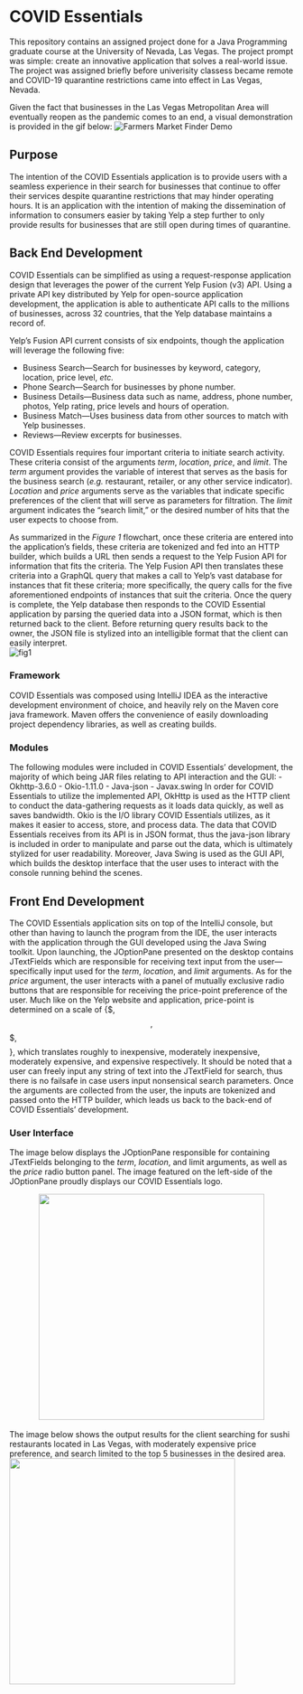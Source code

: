 # COVID Essentials
  This repository contains an assigned project done for a Java Programming graduate course at the University of Nevada, Las Vegas. The project prompt was simple: create an innovative application that solves a real-world issue. The project was assigned briefly before univerisity classess became remote and COVID-19 quarantine restrictions came into effect in Las Vegas, Nevada.

Given the fact that businesses in the Las Vegas Metropolitan Area will eventually reopen as the pandemic comes to an end, a visual demonstration is provided in the gif below:
![Farmers Market Finder Demo](https://photos.app.goo.gl/CkC1a4ftJ67hphAs7)

## Purpose
  The intention of the COVID Essentials application is to provide users with a seamless experience in their search for businesses that continue to offer their services despite quarantine restrictions that may hinder operating hours. It is an application with the intention of making the dissemination of information to consumers easier by taking Yelp a step further to only provide results for businesses that are still open during times of quarantine.

## Back End Development
COVID Essentials can be simplified as using a request-response application design that leverages the power of the current Yelp Fusion (v3) API. Using a private API key distributed by Yelp for open-source application development, the application is able to authenticate API calls to the millions of businesses, across 32 countries, that the Yelp database maintains a record of.

Yelp’s Fusion API current consists of six endpoints, though the application will leverage the following five:
  - Business Search—Search for businesses by keyword, category, location, price level, <i>etc.</i>
  - Phone Search—Search for businesses by phone number.
  - Business Details—Business data such as name, address, phone number, photos, Yelp rating, price levels and hours of operation.
  - Business Match—Uses business data from other sources to match with Yelp businesses.
  - Reviews—Review excerpts for businesses.
  
  COVID Essentials requires four important criteria to initiate search activity. These criteria consist of the arguments <i>term</i>, <i>location</i>, <i>price</i>, and <i>limit</i>. The <i>term</i> argument provides the variable of interest that serves as the basis for the business search (<i>e.g.</i> restaurant, retailer, or any other service indicator). <i>Location</i> and <i>price</i> arguments serve as the variables that indicate specific preferences of the client that will serve as parameters for filtration. The <i>limit</i> argument indicates the “search limit,” or the desired number of hits that the user expects to choose from.

  As summarized in the <i>Figure 1</i> flowchart, once these criteria are entered into the application’s fields, these criteria are tokenized and fed into an HTTP builder, which builds a URL then sends a request to the Yelp Fusion API for information that fits the criteria. The Yelp Fusion API then translates these criteria into a GraphQL query that makes a call to Yelp’s vast database for instances that fit these criteria; more specifically, the query calls for the five aforementioned endpoints of instances that suit the criteria. Once the query is complete, the Yelp database then responds to the COVID Essential application by parsing the queried data into a JSON format, which is then returned back to the client. Before returning query results back to the owner, the JSON file is stylized into an intelligible format that the client can easily interpret.<br>
![fig1](../master/demo/figure1.png)
  
### Framework
  COVID Essentials was composed using IntelliJ IDEA as the interactive development environment of choice, and heavily rely on the Maven core java framework. Maven offers the convenience of easily downloading project dependency libraries, as well as creating builds.

### Modules
  The following modules were included in COVID Essentials’ development, the majority of which being JAR files relating to API interaction and the GUI:
    - Okhttp-3.6.0
    - Okio-1.11.0
    - Java-json
    - Javax.swing
    In order for COVID Essentials to utilize the implemented API, OkHttp is used as the HTTP client to conduct the data-gathering requests as it loads data quickly, as well as saves bandwidth. Okio is the I/O library COVID Essentials utilizes, as it makes it easier to access, store, and process data. The data that COVID Essentials receives from its API is in JSON format, thus the java-json library is included in order to manipulate and parse out the data, which is ultimately stylized for user readability. Moreover, Java Swing is used as the GUI API, which builds the desktop interface that the user uses to interact with the console running behind the scenes.
  
## Front End Development
  The COVID Essentials application sits on top of the IntelliJ console, but other than having to launch the program from the IDE, the user interacts with the application through the GUI developed using the Java Swing toolkit. Upon launching, the JOptionPane presented on the desktop contains JTextFields which are responsible for receiving text input from the user—specifically input used for the <i>term</i>, <i>location</i>, and <i>limit</i> arguments. As for the <i>price</i> argument, the user interacts with a panel of mutually exclusive radio buttons that are responsible for receiving the price-point preference of the user. Much like on the Yelp website and application, price-point is determined on a scale of {$, $$, $$$, $$$$}, which translates roughly to inexpensive, moderately inexpensive, moderately expensive, and expensive respectively. It should be noted that a user can freely input any string of text into the JTextField for search, thus there is no failsafe in case users input nonsensical search parameters. Once the arguments are collected from the user, the inputs are tokenized and passed onto the HTTP builder, which leads us back to the back-end of COVID Essentials’ development.
  
  ### User Interface
  The image below displays the JOptionPane responsible for containing JTextFields belonging to the <i>term</i>, <i>location</i>, and limit arguments, as well as the <i>price</i> radio button panel. The image featured on the left-side of the JOptionPane proudly displays our COVID Essentials logo.<br>
<center><img src="../master/demo/ui1.png" width="400"></center>
<br>  The image below shows the output results for the client searching for sushi restaurants located in Las Vegas, with moderately expensive price preference, and search limited to the top 5 businesses in the desired area.<br>
<img src="../master/demo/ui2.png" width="400" align="middle">
  
